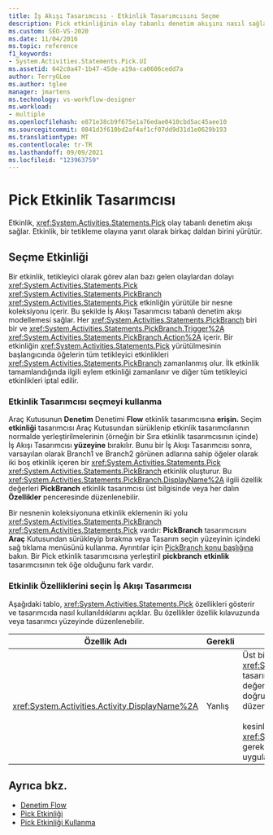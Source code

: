 ```yaml
---
title: İş Akışı Tasarımcısı - Etkinlik Tasarımcısını Seçme
description: Pick etkinliğinin olay tabanlı denetim akışını nasıl sağladığını ve bir tetikleyici olayına yanıt olarak birkaç daldan birini nasıl yürüttülür?
ms.custom: SEO-VS-2020
ms.date: 11/04/2016
ms.topic: reference
f1_keywords:
- System.Activities.Statements.Pick.UI
ms.assetid: 642c0a47-1b47-45de-a19a-ca0606cedd7a
author: TerryGLee
ms.author: tglee
manager: jmartens
ms.technology: vs-workflow-designer
ms.workload:
- multiple
ms.openlocfilehash: e871e38cb9f675e1a76edae0410cbd5ac45aee10
ms.sourcegitcommit: 0841d3f610bd2af4af1cf07dd9d31d1e0629b193
ms.translationtype: MT
ms.contentlocale: tr-TR
ms.lasthandoff: 09/09/2021
ms.locfileid: "123963759"
---
```

# <a name="pick-activity-designer"></a>Pick Etkinlik Tasarımcısı

Etkinlik, <xref:System.Activities.Statements.Pick> olay tabanlı denetim akışı sağlar. Etkinlik, bir tetikleme olayına yanıt olarak birkaç daldan birini yürütür.

## <a name="the-pick-activity"></a>Seçme Etkinliği

Bir etkinlik, tetikleyici olarak görev alan bazı gelen olaylardan dolayı <xref:System.Activities.Statements.Pick> <xref:System.Activities.Statements.PickBranch> <xref:System.Activities.Statements.Pick> etkinliğin yürütüle bir nesne koleksiyonu içerir. Bu şekilde İş Akışı Tasarımcısı tabanlı denetim akışı modellemesi sağlar. Her <xref:System.Activities.Statements.PickBranch> biri bir ve <xref:System.Activities.Statements.PickBranch.Trigger%2A> <xref:System.Activities.Statements.PickBranch.Action%2A> içerir. Bir etkinliğin <xref:System.Activities.Statements.Pick> yürütülmesinin başlangıcında öğelerin tüm tetikleyici etkinlikleri <xref:System.Activities.Statements.PickBranch> zamanlanmış olur. İlk etkinlik tamamlandığında ilgili eylem etkinliği zamanlanır ve diğer tüm tetikleyici etkinlikleri iptal edilir.

### <a name="how-to-use-the-pick-activity-designer"></a>Etkinlik Tasarımcısı seçmeyi kullanma

Araç Kutusunun **Denetim** Denetimi **Flow** etkinlik tasarımcısına **erişin.** Seçim **etkinliği** tasarımcısı Araç Kutusundan  sürüklenip etkinlik tasarımcılarının normalde yerleştirilmelerinin (örneğin bir Sıra etkinlik tasarımcısının içinde) İş Akışı Tasarımcısı **yüzeyine** bırakılır. Bunu bir İş Akışı Tasarımcısı sonra, varsayılan olarak Branch1 ve Branch2 görünen adlarına sahip öğeler olarak iki boş etkinlik içeren bir <xref:System.Activities.Statements.Pick> <xref:System.Activities.Statements.PickBranch> etkinlik oluşturur. Bu <xref:System.Activities.Statements.PickBranch.DisplayName%2A> ilgili özellik değerleri **PickBranch** etkinlik tasarımcısı üst bilgisinde veya her dalın **Özellikler** penceresinde düzenlenebilir.

Bir nesnenin koleksiyonuna etkinlik eklemenin iki yolu <xref:System.Activities.Statements.PickBranch> <xref:System.Activities.Statements.Pick> vardır: **PickBranch**  tasarımcısını **Araç** Kutusundan sürükleyip bırakma veya Tasarım seçin yüzeyinin içindeki sağ tıklama menüsünü kullanma. Ayrıntılar için [PickBranch konu başlığına](../workflow-designer/pickbranch-activity-designer.md) bakın. Bir Pick etkinlik tasarımcısına yerleştiril **pickbranch** **etkinlik** tasarımcısının tek öğe olduğunu fark vardır.

### <a name="pick-activity-properties-in-the-workflow-designer"></a>Etkinlik Özelliklerini seçin İş Akışı Tasarımcısı

Aşağıdaki tablo, <xref:System.Activities.Statements.Pick> özellikleri gösterir ve tasarımcıda nasıl kullanıldıklarını açıklar. Bu özellikler özellik kılavuzunda veya tasarımcı yüzeyinde düzenlenebilir.

|Özellik Adı|Gerekli|Kullanım|
|-|--------------|-|
|<xref:System.Activities.Activity.DisplayName%2A>|Yanlış|Üst bilgide etkinlik <xref:System.Activities.Statements.Pick> tasarımcısının kolay adını belirtir. Varsayılan değer Seç'tir. Değer, özellik kılavuzunda veya doğrudan etkinlik tasarımcısının üst bilgisinde düzenlenebilir.<br /><br /> kesinlikle <xref:System.Activities.Activity.DisplayName%2A> gerekli değildir, ancak bir tane kullanmak en iyi uygulamadır.|

## <a name="see-also"></a>Ayrıca bkz.

- [Denetim Flow](../workflow-designer/control-flow-activity-designers.md)
- [Pick Etkinliği](/dotnet/framework/windows-workflow-foundation/pick-activity)
- [Pick Etkinliği Kullanma](/dotnet/framework/windows-workflow-foundation/samples/using-the-pick-activity)